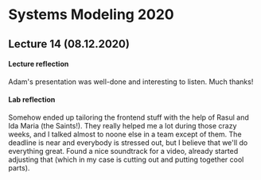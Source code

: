 # Systems Modeling 2020

## Lecture 14 (08.12.2020)


#### Lecture reflection

Adam's presentation was well-done and interesting to listen. Much thanks!
 
#### Lab reflection

Somehow ended up tailoring the frontend stuff with the help of Rasul and Ida Maria (the Saints!). They really helped me a lot during those crazy weeks, and I talked almost to noone else in a team except of them.
The deadline is near and everybody is stressed out, but I believe that we'll do everything great. 
Found a nice soundtrack for a video, already started adjusting that (which in my case is cutting out and putting together cool parts).
